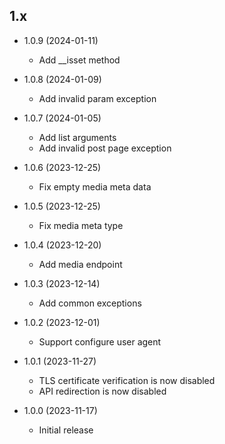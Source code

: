 ## 1.x
- 1.0.9 (2024-01-11)
  - Add __isset method

- 1.0.8 (2024-01-09)
  - Add invalid param exception

- 1.0.7 (2024-01-05)
  - Add list arguments
  - Add invalid post page exception

- 1.0.6 (2023-12-25)
  - Fix empty media meta data

- 1.0.5 (2023-12-25)
  - Fix media meta type

- 1.0.4 (2023-12-20)
  - Add media endpoint

- 1.0.3 (2023-12-14)
  - Add common exceptions

- 1.0.2 (2023-12-01)
  - Support configure user agent

- 1.0.1 (2023-11-27)
  - TLS certificate verification is now disabled
  - API redirection is now disabled

- 1.0.0 (2023-11-17)
  - Initial release
